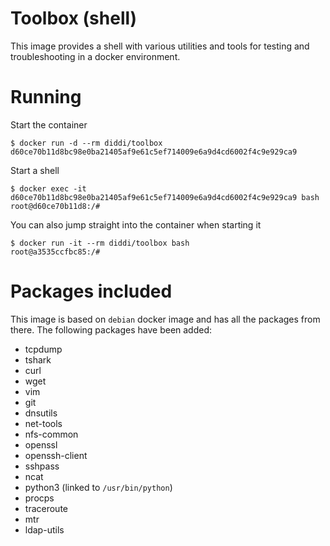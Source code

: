 # Toolbox (shell)
This image provides a shell with various utilities and tools for testing and
troubleshooting in a docker environment.

# Running
Start the container

    $ docker run -d --rm diddi/toolbox
    d60ce70b11d8bc98e0ba21405af9e61c5ef714009e6a9d4cd6002f4c9e929ca9

Start a shell

    $ docker exec -it d60ce70b11d8bc98e0ba21405af9e61c5ef714009e6a9d4cd6002f4c9e929ca9 bash
    root@d60ce70b11d8:/#

You can also jump straight into the container when starting it

    $ docker run -it --rm diddi/toolbox bash
    root@a3535ccfbc85:/#

# Packages included
This image is based on `debian` docker image and has all the packages from there.
The following packages have been added:

- tcpdump
- tshark
- curl
- wget
- vim
- git
- dnsutils
- net-tools
- nfs-common
- openssl
- openssh-client
- sshpass
- ncat
- python3 (linked to `/usr/bin/python`)
- procps
- traceroute
- mtr
- ldap-utils
